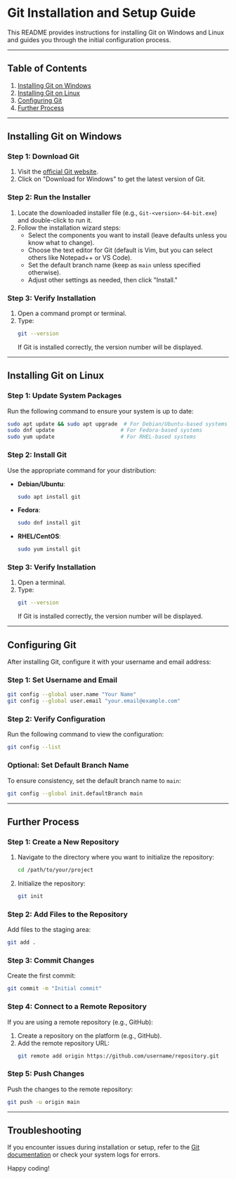 # Git Installation and Setup Guide

This README provides instructions for installing Git on Windows and Linux and guides you through the initial configuration process.

---

## Table of Contents

1. [Installing Git on Windows](#installing-git-on-windows)
2. [Installing Git on Linux](#installing-git-on-linux)
3. [Configuring Git](#configuring-git)
4. [Further Process](#further-process)

---

## Installing Git on Windows

### Step 1: Download Git
1. Visit the [official Git website](https://git-scm.com/).
2. Click on "Download for Windows" to get the latest version of Git.

### Step 2: Run the Installer
1. Locate the downloaded installer file (e.g., `Git-<version>-64-bit.exe`) and double-click to run it.
2. Follow the installation wizard steps:
   - Select the components you want to install (leave defaults unless you know what to change).
   - Choose the text editor for Git (default is Vim, but you can select others like Notepad++ or VS Code).
   - Set the default branch name (keep as `main` unless specified otherwise).
   - Adjust other settings as needed, then click "Install."

### Step 3: Verify Installation
1. Open a command prompt or terminal.
2. Type:
   ```bash
   git --version
   ```
   If Git is installed correctly, the version number will be displayed.

---

## Installing Git on Linux

### Step 1: Update System Packages
Run the following command to ensure your system is up to date:
```bash
sudo apt update && sudo apt upgrade  # For Debian/Ubuntu-based systems
sudo dnf update                     # For Fedora-based systems
sudo yum update                     # For RHEL-based systems
```

### Step 2: Install Git
Use the appropriate command for your distribution:
- **Debian/Ubuntu**:
  ```bash
  sudo apt install git
  ```
- **Fedora**:
  ```bash
  sudo dnf install git
  ```
- **RHEL/CentOS**:
  ```bash
  sudo yum install git
  ```

### Step 3: Verify Installation
1. Open a terminal.
2. Type:
   ```bash
   git --version
   ```
   If Git is installed correctly, the version number will be displayed.

---

## Configuring Git

After installing Git, configure it with your username and email address:

### Step 1: Set Username and Email
```bash
git config --global user.name "Your Name"
git config --global user.email "your.email@example.com"
```

### Step 2: Verify Configuration
Run the following command to view the configuration:
```bash
git config --list
```

### Optional: Set Default Branch Name
To ensure consistency, set the default branch name to `main`:
```bash
git config --global init.defaultBranch main
```

---

## Further Process

### Step 1: Create a New Repository
1. Navigate to the directory where you want to initialize the repository:
   ```bash
   cd /path/to/your/project
   ```
2. Initialize the repository:
   ```bash
   git init
   ```

### Step 2: Add Files to the Repository
Add files to the staging area:
```bash
git add .
```

### Step 3: Commit Changes
Create the first commit:
```bash
git commit -m "Initial commit"
```

### Step 4: Connect to a Remote Repository
If you are using a remote repository (e.g., GitHub):
1. Create a repository on the platform (e.g., GitHub).
2. Add the remote repository URL:
   ```bash
   git remote add origin https://github.com/username/repository.git
   ```

### Step 5: Push Changes
Push the changes to the remote repository:
```bash
git push -u origin main
```

---

## Troubleshooting

If you encounter issues during installation or setup, refer to the [Git documentation](https://git-scm.com/doc) or check your system logs for errors.

Happy coding!

